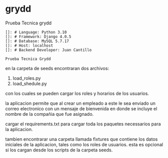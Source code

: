 # grydd

Prueba Tecnica grydd

    []: # Language: Python 3.10
    []: # Framework: Django 4.0.5
    []: # Database: MySQL 5.7.17
    []: # Host: localhost
    []: # Backend Developer: Juan Cantillo

    Prueba Tecnica Grydd



en la carpeta de seeds encontraran dos archivos:

1. load_roles.py
2. load_shedule.py

con los cuales se pueden cargar los roles y horarios de los usuarios.

la aplicacion permite que al crear un empleado a este le sea enviado un correo electronico con un mensaje de bienvenida
en donde se incluye el nombre de la compañia que fue asignado.


cargar el requirements.txt
para cargar toda los paquetes necessarios para la aplicacion.

tambien encontrarar una carpeta llamada fixtures que contiene los datos iniciales de la aplicacion, tales como los roles de usuarios.
esta es opcional si los cargan desde los scripts de la carpeta seeds.
